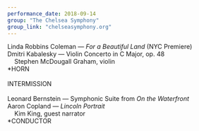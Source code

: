 ```yaml
---
performance_date: 2018-09-14
group: "The Chelsea Symphony"
group_link: "chelseasymphony.org"
---
```

Linda Robbins Coleman — _For a Beautiful Land_ (NYC Premiere)<br/>
Dmitri Kabalesky — Violin Concerto in C Major, op. 48<br/>
&nbsp;&nbsp;&nbsp;&nbsp;Stephen McDougall Graham, violin<br/>
*HORN<br/>
<br/>
INTERMISSION<br/>
<br/>
Leonard Bernstein — Symphonic Suite from _On the Waterfront_<br/>
Aaron Copland — _Lincoln Portrait_<br/>
&nbsp;&nbsp;&nbsp;&nbsp;Kim King, guest narrator<br/>
*CONDUCTOR
